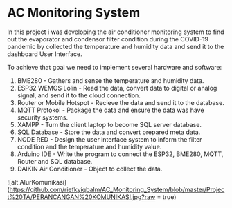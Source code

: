 # AC Monitoring System

In this project i was developing the air conditioner monitoring system to find out the evaporator and condensor filter condition during the COVID-19 pandemic by collected the temperature and humidity data and send it to the dashboard User Interface.

To achieve that goal we need to implement several hardware and software:

1. BME280 - Gathers and sense the temperature and humidity data.
2. ESP32 WEMOS Lolin - Read the data, convert data to digital or analog signal, and send it to the cloud connection. 
3. Router or Mobile Hotspot - Recieve the data and send it to the database.
4. MQTT Protokol - Package the data and ensure the data was have security systems.
5. XAMPP - Turn the client laptop to become SQL server database.
6. SQL Database - Store the data and convert prepared meta data.
7. NODE RED - Design the user interface system to inform the filter condition and the temperature and humidity value.
8. Arduino IDE - Write the program to connect the ESP32, BME280, MQTT, Router and SQL database.
9. DAIKIN Air Conditioner - Object to collect the data.

![alt AlurKomunikasi](https://github.com/riefkyiqbalm/AC_Monitoring_System/blob/master/Project%20TA/PERANCANGAN%20KOMUNIKASI.jpg?raw = true)

